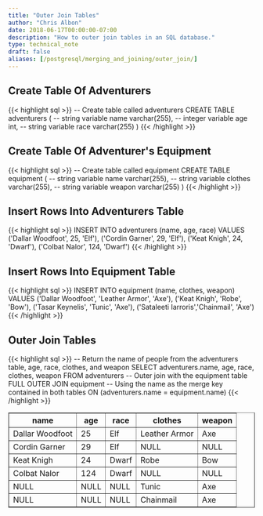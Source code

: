 ```yaml
---
title: "Outer Join Tables"
author: "Chris Albon"
date: 2018-06-17T00:00:00-07:00
description: "How to outer join tables in an SQL database."
type: technical_note
draft: false
aliases: [/postgresql/merging_and_joining/outer_join/]
---
```


## Create Table Of Adventurers

{{< highlight sql >}}
-- Create table called adventurers
CREATE TABLE adventurers (
    -- string variable
    name varchar(255),
    -- integer variable
    age int,
    -- string variable
    race varchar(255)
)
{{< /highlight >}}

## Create Table Of Adventurer's Equipment

{{< highlight sql >}}
-- Create table called equipment
CREATE TABLE equipment (
    -- string variable
    name varchar(255),
    -- string variable
    clothes varchar(255),
    -- string variable
    weapon varchar(255)
)
{{< /highlight >}}

## Insert Rows Into Adventurers Table

{{< highlight sql >}}
INSERT INTO adventurers (name, age, race)
VALUES ('Dallar Woodfoot', 25, 'Elf'),
       ('Cordin Garner', 29, 'Elf'),
       ('Keat Knigh', 24, 'Dwarf'),
       ('Colbat Nalor', 124, 'Dwarf')
{{< /highlight >}}

## Insert Rows Into Equipment Table
{{< highlight sql >}}
INSERT INTO equipment (name, clothes, weapon)
VALUES ('Dallar Woodfoot', 'Leather Armor', 'Axe'),
       ('Keat Knigh', 'Robe', 'Bow'),
       ('Tasar Keynelis', 'Tunic', 'Axe'),
       ('Sataleeti Iarroris','Chainmail', 'Axe')
{{< /highlight >}}

## Outer Join Tables

{{< highlight sql >}}
-- Return the name of people from the adventurers table, age, race, clothes, and weapon
SELECT adventurers.name, age, race, clothes, weapon FROM adventurers
-- Outer join with the equipment table
FULL OUTER JOIN equipment
    -- Using the name as the merge key contained in both tables
    ON (adventurers.name = equipment.name)
{{< /highlight >}}
<table border="1" style="border-collapse:collapse">
<tr><th>name</th><th>age</th><th>race</th><th>clothes</th><th>weapon</th></tr>
<tr><td>Dallar Woodfoot</td><td>25</td><td>Elf</td><td>Leather Armor</td><td>Axe</td></tr>
<tr><td>Cordin Garner</td><td>29</td><td>Elf</td><td>NULL</td><td>NULL</td></tr>
<tr><td>Keat Knigh</td><td>24</td><td>Dwarf</td><td>Robe</td><td>Bow</td></tr>
<tr><td>Colbat Nalor</td><td>124</td><td>Dwarf</td><td>NULL</td><td>NULL</td></tr>
<tr><td>NULL</td><td>NULL</td><td>NULL</td><td>Tunic</td><td>Axe</td></tr>
<tr><td>NULL</td><td>NULL</td><td>NULL</td><td>Chainmail</td><td>Axe</td></tr></table>